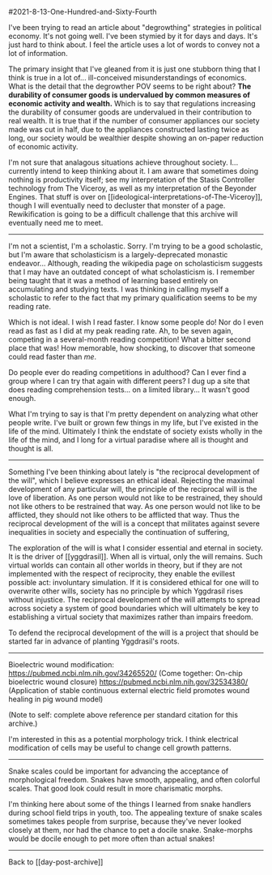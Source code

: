 #2021-8-13-One-Hundred-and-Sixty-Fourth

I've been trying to read an article about "degrowthing" strategies in political economy.  It's not going well.  I've been stymied by it for days and days.  It's just hard to think about.  I feel the article uses a lot of words to convey not a lot of information.

The primary insight that I've gleaned from it is just one stubborn thing that I think is true in a lot of... ill-conceived misunderstandings of economics.  What is the detail that the degrowther POV seems to be right about?  **The durability of consumer goods is undervalued by common measures of economic activity and wealth.**  Which is to say that regulations increasing the durability of consumer goods are undervalued in their contribution to real wealth.  It is true that if the number of consumer appliances our society made was cut in half, due to the appliances constructed lasting twice as long, our society would be wealthier despite showing an on-paper reduction of economic activity.

I'm not sure that analagous situations achieve throughout society.  I... currently intend to keep thinking about it.  I am aware that sometimes doing nothing is productivity itself; see my interpretation of the Stasis Controller technology from The Viceroy, as well as my interpretation of the Beyonder Engines.  That stuff is over on [[ideological-interpretations-of-The-Viceroy]], though I will eventually need to decluster that monster of a page.  Rewikification is going to be a difficult challenge that this archive will eventually need me to meet.

---
I'm not a scientist, I'm a scholastic.  Sorry.  I'm trying to be a good scholastic, but I'm aware that scholasticism is a largely-deprecated monastic endeavor...  Although, reading the wikipedia page on scholasticism suggests that I may have an outdated concept of what scholasticism is.  I remember being taught that it was a method of learning based entirely on accumulating and studying texts.  I was thinking in calling myself a scholastic to refer to the fact that my primary qualification seems to be my reading rate.

Which is not ideal.  I wish I read faster.  I know some people do!  Nor do I even read as fast as I did at my peak reading rate.  Ah, to be seven again, competing in a several-month reading competition!  What a bitter second place that was!  How memorable, how shocking, to discover that someone could read faster than *me*.

Do people ever do reading competitions in adulthood?  Can I ever find a group where I can try that again with different peers?  I dug up a site that does reading comprehension tests... on a limited library...  It wasn't good enough.

What I'm trying to say is that I'm pretty dependent on analyzing what other people write.  I've built or grown few things in my life, but I've existed in the life of the mind.  Ultimately I think the endstate of society exists wholly in the life of the mind, and I long for a virtual paradise where all is thought and thought is all.

---
Something I've been thinking about lately is "the reciprocal development of the will", which I believe expresses an ethical ideal.  Rejecting the maximal development of any particular will, the principle of the reciprocal will is the love of liberation.  As one person would not like to be restrained, they should not like others to be restrained that way.  As one person would not like to be afflicted, they should not like others to be afflicted that way.  Thus the reciprocal development of the will is a concept that militates against severe inequalities in society and especially the continuation of suffering,

The exploration of the will is what I consider essential and eternal in society.  It is the driver of [[yggdrasil]].  When all is virtual, only the will remains.  Such virtual worlds can contain all other worlds in theory, but if they are not implemented with the respect of reciprocity, they enable the evillest possible act: involuntary simulation.  If it is considered ethical for one will to overwrite other wills, society has no principle by which Yggdrasil rises without injustice.  The reciprocal development of the will attempts to spread across society a system of good boundaries which will ultimately be key to establishing a virtual society that maximizes rather than impairs freedom.

To defend the reciprocal development of the will is a project that should be started far in advance of planting Yggdrasil's roots.

---
Bioelectric wound modification:
https://pubmed.ncbi.nlm.nih.gov/34265520/ (Come together: On-chip bioelectric wound closure)
https://pubmed.ncbi.nlm.nih.gov/32534380/ (Application of stable continuous external electric field promotes wound healing in pig wound model)

(Note to self: complete above reference per standard citation for this archive.)

I'm interested in this as a potential morphology trick.  I think electrical modification of cells may be useful to change cell growth patterns.

---
Snake scales could be important for advancing the acceptance of morphological freedom.  Snakes have smooth, appealing, and often colorful scales.  That good look could result in more charismatic morphs.

I'm thinking here about some of the things I learned from snake handlers during school field trips in youth, too.  The appealing texture of snake scales sometimes takes people from surprise, because they've never looked closely at them, nor had the chance to pet a docile snake.  Snake-morphs would be docile enough to pet more often than actual snakes!

---
Back to [[day-post-archive]]
